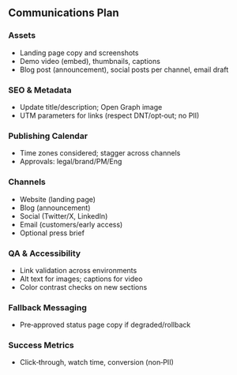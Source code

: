 ## Communications Plan

### Assets

- Landing page copy and screenshots
- Demo video (embed), thumbnails, captions
- Blog post (announcement), social posts per channel, email draft

### SEO & Metadata

- Update title/description; Open Graph image
- UTM parameters for links (respect DNT/opt‑out; no PII)

### Publishing Calendar

- Time zones considered; stagger across channels
- Approvals: legal/brand/PM/Eng

### Channels

- Website (landing page)
- Blog (announcement)
- Social (Twitter/X, LinkedIn)
- Email (customers/early access)
- Optional press brief

### QA & Accessibility

- Link validation across environments
- Alt text for images; captions for video
- Color contrast checks on new sections

### Fallback Messaging

- Pre‑approved status page copy if degraded/rollback

### Success Metrics

- Click‑through, watch time, conversion (non‑PII)

